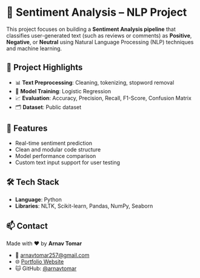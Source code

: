 # 🧠 Sentiment Analysis – NLP Project

This project focuses on building a **Sentiment Analysis pipeline** that classifies user-generated text (such as reviews or comments) as **Positive**, **Negative**, or **Neutral** using Natural Language Processing (NLP) techniques and machine learning.

## 📌 Project Highlights

- 📊 **Text Preprocessing**: Cleaning, tokenizing, stopword removal
- 🤖 **Model Training**: Logistic Regression
- 📈 **Evaluation**: Accuracy, Precision, Recall, F1-Score, Confusion Matrix
- 🗂️ **Dataset**: Public dataset

## 🚀 Features

- Real-time sentiment prediction
- Clean and modular code structure
- Model performance comparison
- Custom text input support for user testing

## 🛠️ Tech Stack

- **Language**: Python
- **Libraries**: NLTK, Scikit-learn, Pandas, NumPy, Seaborn
## 📫 Contact

Made with ❤️ by **Arnav Tomar**

- 📧 [arnavtomar257@gmail.com](mailto:arnavtomar257@gmail.com)  
- 🌐 [Portfolio Website]()  
- 🐱 GitHub: [@arnavtomar]((https://github.com/sea-of-codes))


